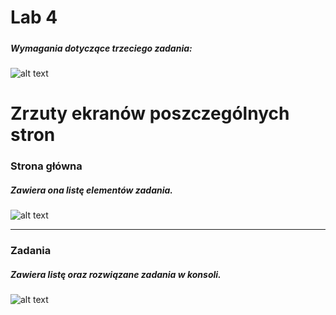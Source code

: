 # Lab 4
##### 

####
##### Wymagania dotyczące trzeciego zadania:
####

![alt text](https://i.imgur.com/vT6O0rk.gif)

# Zrzuty ekranów poszczególnych stron

### Strona główna
##### Zawiera ona listę elementów zadania. 

![alt text](https://i.imgur.com/6X4W2lr.png)  

---

### Zadania
##### Zawiera listę oraz rozwiązane zadania w konsoli.

![alt text](https://i.imgur.com/7O89Yba.png) 
